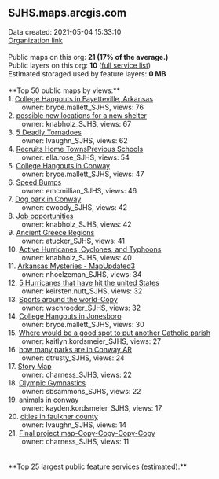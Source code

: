 <h2>SJHS.maps.arcgis.com</h2> Data created: 2021-05-04 15:33:10 <br /><a target='new' href='https://SJHS.maps.arcgis.com'>Organization link</a><br /><br />Public maps on this org: <b>21 (17% of the average.)</b><br />Public layers on this org: <b>10 </b>(<a target='new' href='https://services.arcgis.com/iaN7enZrQLn3mNeN/ArcGIS/rest/services'>full service list</a>)<br />Estimated storaged used by feature layers: <b>0 MB</b><br /><br />**Top 50 public maps by views:**<br />  1. <a target='new' href='https://www.arcgis.com/home/item.html?id=351c1461b7554fe7a899e3306df2a24f'>College Hangouts in Fayetteville, Arkansas</a> <br />  &nbsp;&nbsp;&nbsp;&nbsp; &nbsp;&nbsp;owner: bryce.mallett_SJHS, views: 76<br />  2. <a target='new' href='https://www.arcgis.com/home/item.html?id=1065bbc522944a51ba1ed5a06db6bcfc'>possible new locations for a new shelter</a> <br />  &nbsp;&nbsp;&nbsp;&nbsp; &nbsp;&nbsp;owner: knabholz_SJHS, views: 67<br />  3. <a target='new' href='https://www.arcgis.com/home/item.html?id=95231612fb7a483ab5f6f53ea7ee3281'>5 Deadly Tornadoes</a> <br />  &nbsp;&nbsp;&nbsp;&nbsp; &nbsp;&nbsp;owner: lvaughn_SJHS, views: 62<br />  4. <a target='new' href='https://www.arcgis.com/home/item.html?id=009d66d2fa534e22b3dd5ad22bcd07d7'>Recruits Home TownsPrevious Schools</a> <br />  &nbsp;&nbsp;&nbsp;&nbsp; &nbsp;&nbsp;owner: ella.rose_SJHS, views: 54<br />  5. <a target='new' href='https://www.arcgis.com/home/item.html?id=3ea09457366a448bb8388bb747e0be54'>College Hangouts in Conway</a> <br />  &nbsp;&nbsp;&nbsp;&nbsp; &nbsp;&nbsp;owner: bryce.mallett_SJHS, views: 47<br />  6. <a target='new' href='https://www.arcgis.com/home/item.html?id=2c0f2e152585453faeda85fbfa0b18c2'>Speed Bumps</a> <br />  &nbsp;&nbsp;&nbsp;&nbsp; &nbsp;&nbsp;owner: emcmillian_SJHS, views: 46<br />  7. <a target='new' href='https://www.arcgis.com/home/item.html?id=9811fcb9b0e14490bbb59cf248d29d98'>Dog park in Conway </a> <br />  &nbsp;&nbsp;&nbsp;&nbsp; &nbsp;&nbsp;owner: cwoody_SJHS, views: 42<br />  8. <a target='new' href='https://www.arcgis.com/home/item.html?id=4c14b362466b405fb108ba2d691c3567'>Job opportunities</a> <br />  &nbsp;&nbsp;&nbsp;&nbsp; &nbsp;&nbsp;owner: knabholz_SJHS, views: 42<br />  9. <a target='new' href='https://www.arcgis.com/home/item.html?id=bb7ff76ae8274afd9b37f0f8c0e7a27d'>Ancient Greece Regions</a> <br />  &nbsp;&nbsp;&nbsp;&nbsp; &nbsp;&nbsp;owner: atucker_SJHS, views: 41<br />  10. <a target='new' href='https://www.arcgis.com/home/item.html?id=70e21af36ced4ec1a267be02ce2dfb91'>Active Hurricanes, Cyclones, and Typhoons</a> <br />  &nbsp;&nbsp;&nbsp;&nbsp; &nbsp;&nbsp;owner: knabholz_SJHS, views: 40<br />  11. <a target='new' href='https://www.arcgis.com/home/item.html?id=477c269d84324fbe9274abcb2b63f993'>Arkansas Mysteries - MapUpdated3</a> <br />  &nbsp;&nbsp;&nbsp;&nbsp; &nbsp;&nbsp;owner: nhoelzeman_SJHS, views: 34<br />  12. <a target='new' href='https://www.arcgis.com/home/item.html?id=d5b1670765c248afa4f5221407633285'>5 Hurricanes that have hit the united States</a> <br />  &nbsp;&nbsp;&nbsp;&nbsp; &nbsp;&nbsp;owner: keirsten.nutt_SJHS, views: 32<br />  13. <a target='new' href='https://www.arcgis.com/home/item.html?id=45a1f6081fe14913a1abf21fe84f13f6'>Sports around the world-Copy</a> <br />  &nbsp;&nbsp;&nbsp;&nbsp; &nbsp;&nbsp;owner: wschroeder_SJHS, views: 32<br />  14. <a target='new' href='https://www.arcgis.com/home/item.html?id=9f57f419c3294e87bf03b96e4fbbf980'>College Hangouts in Jonesboro</a> <br />  &nbsp;&nbsp;&nbsp;&nbsp; &nbsp;&nbsp;owner: bryce.mallett_SJHS, views: 30<br />  15. <a target='new' href='https://www.arcgis.com/home/item.html?id=3b8727833c734c1b8a240b376c590866'>Where would be a good spot to put another Catholic parish</a> <br />  &nbsp;&nbsp;&nbsp;&nbsp; &nbsp;&nbsp;owner: kaitlyn.kordsmeier_SJHS, views: 27<br />  16. <a target='new' href='https://www.arcgis.com/home/item.html?id=e6a5443bde44473ea133c9a9fd7453be'>how many parks are in Conway AR</a> <br />  &nbsp;&nbsp;&nbsp;&nbsp; &nbsp;&nbsp;owner: dtrusty_SJHS, views: 24<br />  17. <a target='new' href='https://www.arcgis.com/home/item.html?id=fb865f06ce754b5bb1e0243e3dfc4578'>Story Map</a> <br />  &nbsp;&nbsp;&nbsp;&nbsp; &nbsp;&nbsp;owner: charness_SJHS, views: 22<br />  18. <a target='new' href='https://www.arcgis.com/home/item.html?id=51ba3440539942a0bc7bb709e1bc4848'>Olympic Gymnastics</a> <br />  &nbsp;&nbsp;&nbsp;&nbsp; &nbsp;&nbsp;owner: sbsammons_SJHS, views: 22<br />  19. <a target='new' href='https://www.arcgis.com/home/item.html?id=ed7e9cabc2144b00b7fb2f9e98e566f0'>animals in conway</a> <br />  &nbsp;&nbsp;&nbsp;&nbsp; &nbsp;&nbsp;owner: kayden.kordsmeier_SJHS, views: 17<br />  20. <a target='new' href='https://www.arcgis.com/home/item.html?id=5fe7413d1d254be0b69b7c8c0a764a80'>cities in faulkner county</a> <br />  &nbsp;&nbsp;&nbsp;&nbsp; &nbsp;&nbsp;owner: lvaughn_SJHS, views: 14<br />  21. <a target='new' href='https://www.arcgis.com/home/item.html?id=45e36d5198b74aff9d7b40c24ae5def2'>Final project map-Copy-Copy-Copy-Copy</a> <br />  &nbsp;&nbsp;&nbsp;&nbsp; &nbsp;&nbsp;owner: charness_SJHS, views: 11<br /><br /><br />**Top 25 largest public feature services (estimated):**<br />